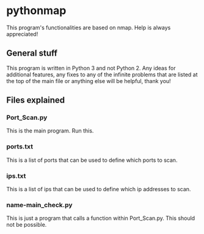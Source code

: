 # pythonmap
This program's functionalities are based on nmap.
Help is always appreciated!

## General stuff
This program is written in Python 3 and not Python 2.
Any ideas for additional features, any fixes to any of the infinite problems that are listed at the top of the main file or anything else will be helpful, thank you!

## Files explained

### Port_Scan.py
This is the main program. Run this.
### ports.txt
This is a list of ports that can be used to define which ports to scan.
### ips.txt
This is a list of ips that can be used to define which ip addresses to scan.
### name-main_check.py
This is just a program that calls a function within Port_Scan.py. This should not be possible.
